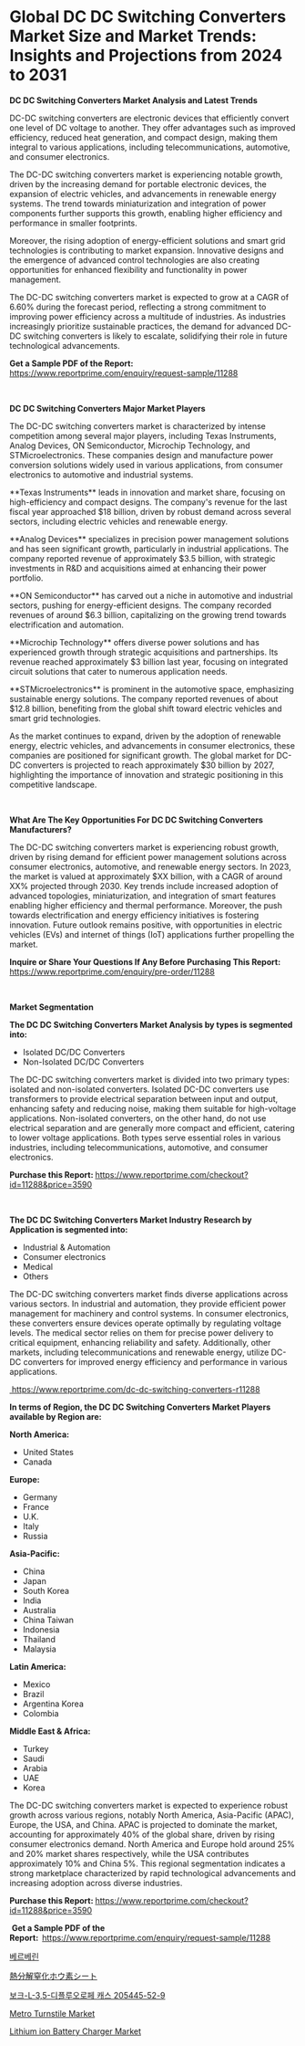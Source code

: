 <p><h1>Global DC DC Switching Converters Market Size and Market Trends: Insights and Projections from 2024 to 2031</h1></p><p><strong>DC DC Switching Converters Market Analysis and Latest Trends</strong></p>
<p><p>DC-DC switching converters are electronic devices that efficiently convert one level of DC voltage to another. They offer advantages such as improved efficiency, reduced heat generation, and compact design, making them integral to various applications, including telecommunications, automotive, and consumer electronics. </p><p>The DC-DC switching converters market is experiencing notable growth, driven by the increasing demand for portable electronic devices, the expansion of electric vehicles, and advancements in renewable energy systems. The trend towards miniaturization and integration of power components further supports this growth, enabling higher efficiency and performance in smaller footprints. </p><p>Moreover, the rising adoption of energy-efficient solutions and smart grid technologies is contributing to market expansion. Innovative designs and the emergence of advanced control technologies are also creating opportunities for enhanced flexibility and functionality in power management. </p><p>The DC-DC switching converters market is expected to grow at a CAGR of 6.60% during the forecast period, reflecting a strong commitment to improving power efficiency across a multitude of industries. As industries increasingly prioritize sustainable practices, the demand for advanced DC-DC switching converters is likely to escalate, solidifying their role in future technological advancements.</p></p>
<p><strong>Get a Sample PDF of the Report:&nbsp;</strong> <a href="https://www.reportprime.com/enquiry/request-sample/11288">https://www.reportprime.com/enquiry/request-sample/11288</a></p>
<p>&nbsp;</p>
<p><strong>DC DC Switching Converters Major Market Players</strong></p>
<p><p>The DC-DC switching converters market is characterized by intense competition among several major players, including Texas Instruments, Analog Devices, ON Semiconductor, Microchip Technology, and STMicroelectronics. These companies design and manufacture power conversion solutions widely used in various applications, from consumer electronics to automotive and industrial systems.</p><p>**Texas Instruments** leads in innovation and market share, focusing on high-efficiency and compact designs. The company's revenue for the last fiscal year approached $18 billion, driven by robust demand across several sectors, including electric vehicles and renewable energy.</p><p>**Analog Devices** specializes in precision power management solutions and has seen significant growth, particularly in industrial applications. The company reported revenue of approximately $3.5 billion, with strategic investments in R&D and acquisitions aimed at enhancing their power portfolio.</p><p>**ON Semiconductor** has carved out a niche in automotive and industrial sectors, pushing for energy-efficient designs. The company recorded revenues of around $6.3 billion, capitalizing on the growing trend towards electrification and automation.</p><p>**Microchip Technology** offers diverse power solutions and has experienced growth through strategic acquisitions and partnerships. Its revenue reached approximately $3 billion last year, focusing on integrated circuit solutions that cater to numerous application needs.</p><p>**STMicroelectronics** is prominent in the automotive space, emphasizing sustainable energy solutions. The company reported revenues of about $12.8 billion, benefiting from the global shift toward electric vehicles and smart grid technologies.</p><p>As the market continues to expand, driven by the adoption of renewable energy, electric vehicles, and advancements in consumer electronics, these companies are positioned for significant growth. The global market for DC-DC converters is projected to reach approximately $30 billion by 2027, highlighting the importance of innovation and strategic positioning in this competitive landscape.</p></p>
<p>&nbsp;</p>
<p><strong>What Are The Key Opportunities For DC DC Switching Converters Manufacturers?</strong></p>
<p><p>The DC-DC switching converters market is experiencing robust growth, driven by rising demand for efficient power management solutions across consumer electronics, automotive, and renewable energy sectors. In 2023, the market is valued at approximately $XX billion, with a CAGR of around XX% projected through 2030. Key trends include increased adoption of advanced topologies, miniaturization, and integration of smart features enabling higher efficiency and thermal performance. Moreover, the push towards electrification and energy efficiency initiatives is fostering innovation. Future outlook remains positive, with opportunities in electric vehicles (EVs) and internet of things (IoT) applications further propelling the market.</p></p>
<p><strong>Inquire or Share Your Questions If Any Before Purchasing This Report:</strong> <a href="https://www.reportprime.com/enquiry/pre-order/11288">https://www.reportprime.com/enquiry/pre-order/11288</a></p>
<p>&nbsp;</p>
<p><strong>Market Segmentation</strong></p>
<p><strong>The DC DC Switching Converters Market Analysis by types is segmented into:</strong></p>
<p><ul><li>Isolated DC/DC Converters</li><li>Non-Isolated DC/DC Converters</li></ul></p>
<p><p>The DC-DC switching converters market is divided into two primary types: isolated and non-isolated converters. Isolated DC-DC converters use transformers to provide electrical separation between input and output, enhancing safety and reducing noise, making them suitable for high-voltage applications. Non-isolated converters, on the other hand, do not use electrical separation and are generally more compact and efficient, catering to lower voltage applications. Both types serve essential roles in various industries, including telecommunications, automotive, and consumer electronics.</p></p>
<p><strong>Purchase this Report:&nbsp;</strong><a href="https://www.reportprime.com/checkout?id=11288&price=3590">https://www.reportprime.com/checkout?id=11288&price=3590</a></p>
<p>&nbsp;</p>
<p><strong>The DC DC Switching Converters Market Industry Research by Application is segmented into:</strong></p>
<p><ul><li>Industrial & Automation</li><li>Consumer electronics</li><li>Medical</li><li>Others</li></ul></p>
<p><p>The DC-DC switching converters market finds diverse applications across various sectors. In industrial and automation, they provide efficient power management for machinery and control systems. In consumer electronics, these converters ensure devices operate optimally by regulating voltage levels. The medical sector relies on them for precise power delivery to critical equipment, enhancing reliability and safety. Additionally, other markets, including telecommunications and renewable energy, utilize DC-DC converters for improved energy efficiency and performance in various applications.</p></p>
<p><a href="https://www.reportprime.com/dc-dc-switching-converters-r11288">&nbsp;https://www.reportprime.com/dc-dc-switching-converters-r11288</a></p>
<p><strong>In terms of Region, the DC DC Switching Converters Market Players available by Region are:</strong></p>
<p>
    <p> <strong> North America: </strong>
        <ul>
            <li>United States</li>
            <li>Canada</li>
        </ul>
        </p> 
    <p> <strong> Europe: </strong>
        <ul>
            <li>Germany</li>
            <li>France</li>
            <li>U.K.</li>
            <li>Italy</li>
            <li>Russia</li>
        </ul>
        </p> 
    <p> <strong> Asia-Pacific: </strong>
        <ul>
            <li>China</li>
            <li>Japan</li>
            <li>South Korea</li>
            <li>India</li>
            <li>Australia</li>
            <li>China Taiwan</li>
            <li>Indonesia</li>
            <li>Thailand</li>
            <li>Malaysia</li>
        </ul>
        </p> 
    <p> <strong> Latin America: </strong>
        <ul>
            <li>Mexico</li>
            <li>Brazil</li>
            <li>Argentina Korea</li>
            <li>Colombia</li>
        </ul>
        </p> 
    <p> <strong> Middle East & Africa: </strong>
        <ul>
            <li>Turkey</li>
            <li>Saudi</li>
            <li>Arabia</li>
            <li>UAE</li>
            <li>Korea</li>
        </ul>
    </p>
    </p>
<p><p>The DC-DC switching converters market is expected to experience robust growth across various regions, notably North America, Asia-Pacific (APAC), Europe, the USA, and China. APAC is projected to dominate the market, accounting for approximately 40% of the global share, driven by rising consumer electronics demand. North America and Europe hold around 25% and 20% market shares respectively, while the USA contributes approximately 10% and China 5%. This regional segmentation indicates a strong marketplace characterized by rapid technological advancements and increasing adoption across diverse industries.</p></p>
<p><strong>Purchase this Report: </strong><a href="https://www.reportprime.com/checkout?id=11288&price=3590">https://www.reportprime.com/checkout?id=11288&price=3590</a></p>
<p>&nbsp;<strong>Get a Sample PDF of the Report:&nbsp;&nbsp;</strong><a href="https://www.reportprime.com/enquiry/request-sample/11288">https://www.reportprime.com/enquiry/request-sample/11288</a></p>
<p><strong></strong></p>
<p><p><a href="https://medium.com/@wallacecumfgmings567556/%EC%84%B8%EA%B3%84-berberine-market-%EC%9D%80-2024%EC%97%90%EC%84%9C-2031%EB%A1%9C-%EC%97%B0%ED%8F%89%EA%B7%A0-%EC%A6%9D%EA%B0%80%EC%9C%A8%EC%9D%84-%EB%B3%B4%EC%9D%BC-%EA%B2%83%EC%9C%BC%EB%A1%9C-%EC%98%88%EC%83%81%EB%90%A9%EB%8B%88%EB%8B%A4-64c01de6035b">베르베린</a></p><p><a href="https://medium.com/@ridleydamion/pyrolytic-boron-nitride-sheet-market-%E3%81%AE%E3%82%B0%E3%83%AD%E3%83%BC%E3%83%90%E3%83%AB%E5%B8%82%E5%A0%B4%E6%A6%82%E8%A6%81%E3%81%AF-%E4%B8%96%E7%95%8C%E3%81%8A%E3%82%88%E3%81%B3%E4%B8%BB%E8%A6%81%E5%B8%82%E5%A0%B4%E3%81%AB%E3%81%8A%E3%81%91%E3%82%8B%E6%A5%AD%E7%95%8C%E3%81%AB%E5%BD%B1%E9%9F%BF%E3%82%92%E4%B8%8E%E3%81%88%E3%82%8B%E4%B8%BB%E8%A6%81%E3%81%AA%E3%83%88%E3%83%AC%E3%83%B3%E3%83%89%E3%81%AB%E3%81%A4%E3%81%84%E3%81%A6-%E7%8B%AC%E8%87%AA%E3%81%AE%E8%A6%96%E7%82%B9%E3%82%92%E6%8F%90%E4%BE%9B%E3%81%97%E3%81%BE%E3%81%99-96ad34500ac3">熱分解窒化ホウ素シート</a></p><p><a href="https://medium.com/@marielesch2023/%EC%84%B8%EA%B3%84-boc-l-3-5-difluorophe-cas-205445-52-9-market-%EC%9D%80-2024%EC%97%90%EC%84%9C-2031%EB%A1%9C-%EC%97%B0%ED%8F%89%EA%B7%A0-%EC%A6%9D%EA%B0%80%EC%9C%A8%EC%9D%84-%EB%B3%B4%EC%9D%BC-%EA%B2%83%EC%9C%BC%EB%A1%9C-%EC%98%88%EC%83%81%EB%90%A9%EB%8B%88%EB%8B%A4-84426a1184a2">보크-L-3,5-디플루오로페 캐스 205445-52-9</a></p><p><a href="https://www.linkedin.com/pulse/global-metro-turnstile-market-sector-types-applications-7br3e?trackingId=1wVR5w40SHODUOeMU5WSEQ%3D%3D">Metro Turnstile Market</a></p><p><a href="https://github.com/FahadAhmed712/Market-Research-Report-List-1/blob/main/lithium-ion-battery-charger-market.md">Lithium ion Battery Charger Market</a></p></p>